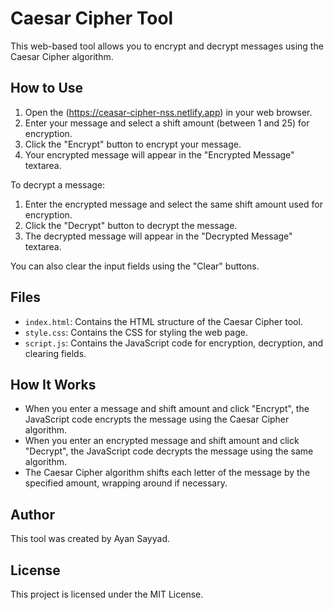# Caesar Cipher Tool

This web-based tool allows you to encrypt and decrypt messages using the Caesar Cipher algorithm.

## How to Use

1. Open the (https://ceasar-cipher-nss.netlify.app) in your web browser.
2. Enter your message and select a shift amount (between 1 and 25) for encryption.
3. Click the "Encrypt" button to encrypt your message.
4. Your encrypted message will appear in the "Encrypted Message" textarea.

To decrypt a message:
1. Enter the encrypted message and select the same shift amount used for encryption.
2. Click the "Decrypt" button to decrypt the message.
3. The decrypted message will appear in the "Decrypted Message" textarea.

You can also clear the input fields using the "Clear" buttons.

## Files

- `index.html`: Contains the HTML structure of the Caesar Cipher tool.
- `style.css`: Contains the CSS for styling the web page.
- `script.js`: Contains the JavaScript code for encryption, decryption, and clearing fields.

## How It Works

- When you enter a message and shift amount and click "Encrypt", the JavaScript code encrypts the message using the Caesar Cipher algorithm.
- When you enter an encrypted message and shift amount and click "Decrypt", the JavaScript code decrypts the message using the same algorithm.
- The Caesar Cipher algorithm shifts each letter of the message by the specified amount, wrapping around if necessary.

## Author

This tool was created by Ayan Sayyad.

## License

This project is licensed under the MIT License.
